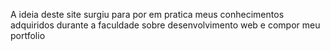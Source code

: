 A ideia deste site surgiu para por em pratica meus conhecimentos adquiridos durante a faculdade sobre desenvolvimento web e compor meu portfolio
